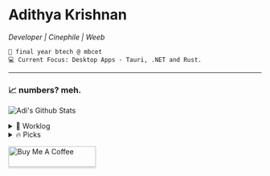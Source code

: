 <div>   
    
# Adithya Krishnan 
*Developer | Cinephile | Weeb*

    💼 final year btech @ mbcet  
    💻 Current Focus: Desktop Apps - Tauri, .NET and Rust.  

---

</div>

### 📈 numbers? meh.  
 ![Adi's Github Stats](https://github-readme-stats.vercel.app/api?username=fal3n-4ngel&count_private=true&show_icons=true&theme=github_dark_dimmed)


<details>
  <summary>🌱 Worklog  </summary>

  - [fal3n-4ngel/dotfiles](https://github.com/fal3n-4ngel/dotfiles) - Dotfiles of my Personal System (1 month ago)
  - [fal3n-4ngel/git-wrapped24](https://github.com/fal3n-4ngel/git-wrapped24) - Git Wrapped is a web application that provides a beautiful visualization of your GitHub contributions. (2 months ago)
  - [fal3n-4ngel/ollama-chat](https://github.com/fal3n-4ngel/ollama-chat) -  (2 months ago)
  - [fal3n-4ngel/SOYO](https://github.com/fal3n-4ngel/SOYO) - SOYO - Stream Own Your Own || Effortlessly stream files from your local system via local network and enjoy your personal collection anywhere in your home. (3 months ago)
  - [fal3n-4ngel/Compiler-Design-S7](https://github.com/fal3n-4ngel/Compiler-Design-S7) - KTU S7 Compiler Design Lab Programs (4 months ago)
</details>

<details>
  <summary>🔥 Picks </summary>
   
  - [anthropics/claude-code](https://github.com/anthropics/claude-code) - Claude Code is an agentic coding tool that lives in your terminal, understands your codebase, and helps you code faster by executing routine tasks, explaining complex code, and handling git workflows - all through natural language commands. (1 day ago)
  - [teableio/teable](https://github.com/teableio/teable) - ✨ The Next Gen Airtable Alternative: No-Code Postgres (2 days ago)
  - [iyaja/llama-fs](https://github.com/iyaja/llama-fs) - A self-organizing file system with llama 3 (3 weeks ago)
  - [catppuccin/rofi](https://github.com/catppuccin/rofi) - 🦂 Soothing pastel theme for Rofi (3 weeks ago)
  - [Dokploy/dokploy](https://github.com/Dokploy/dokploy) - Open Source Alternative to Vercel, Netlify and Heroku. (1 month ago)
</details>


<a href="https://www.buymeacoffee.com/fal3n4ngel" target="_blank"><img src="https://www.buymeacoffee.com/assets/img/custom_images/orange_img.png" alt="Buy Me A Coffee" style="height: 41px !important;width: 174px !important;box-shadow: 0px 3px 2px 0px rgba(190, 190, 190, 0.5) !important;-webkit-box-shadow: 0px 3px 2px 0px rgba(190, 190, 190, 0.5) !important;" ></a>


